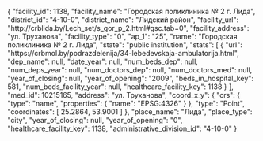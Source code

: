 {
    "facility_id": 1138,
    "facility_name": "Городская поликлиника № 2 г. Лида",
    "district_id": "4-10-0",
    "district_name": "Лидский район",
    "facility_url": "http:\/\/crblida.by\/Lech_set\/s_gor_p_2.html#gsc.tab=0",
    "facility_address": "ул. Труханова",
    "facility_type": "0",
    "ap_1": "25",
    "name": "Городская поликлиника № 2 г. Лида",
    "state": "public institution",
    "stats": [
        {
            "url": "https:\/\/crbmol.by\/podrazdelenija\/34-lebedevskaja-ambulatorija.html",
            "dep_name": null,
            "date_year": null,
            "num_beds_dep": null,
            "num_deps_year": null,
            "num_doctors_dep": null,
            "num_doctors_med": null,
            "year_of_closing": null,
            "year_of_opening": "2009",
            "beds_in_hospital_key": 581,
            "num_beds_facility_year": null,
            "healthcare_facility_key": 1138
        }
    ],
    "med_id": 10215165,
    "address": "ул. Труханова",
    "coord_x_y": {
        "crs": {
            "type": "name",
            "properties": {
                "name": "EPSG:4326"
            }
        },
        "type": "Point",
        "coordinates": [
            25.2864,
            53.9001
        ]
    },
    "place_name": "Лида",
    "place_type": "city",
    "year_of_closing": null,
    "year_of_opening": "0",
    "healthcare_facility_key": 1138,
    "administrative_division_id": "4-10-0"
}